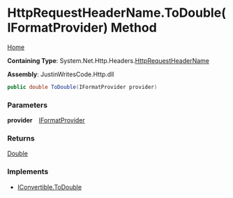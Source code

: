 # HttpRequestHeaderName\.ToDouble\(IFormatProvider\) Method

[Home](../../../../README.md)

**Containing Type**: System\.Net\.Http\.Headers\.[HttpRequestHeaderName](../README.md)

**Assembly**: JustinWritesCode\.Http\.dll

```csharp
public double ToDouble(IFormatProvider provider)
```

### Parameters

**provider** &ensp; [IFormatProvider](https://docs.microsoft.com/en-us/dotnet/api/system.iformatprovider)

### Returns

[Double](https://docs.microsoft.com/en-us/dotnet/api/system.double)

### Implements

* [IConvertible.ToDouble](https://docs.microsoft.com/en-us/dotnet/api/system.iconvertible.todouble)
